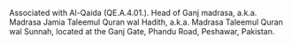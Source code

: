  Associated with Al-Qaida (QE.A.4.01.). Head of Ganj madrasa, a.k.a. Madrasa
Jamia Taleemul Quran wal Hadith, a.k.a. Madrasa Taleemul Quran wal Sunnah, 
located at the Ganj Gate, Phandu Road, Peshawar, Pakistan. 
